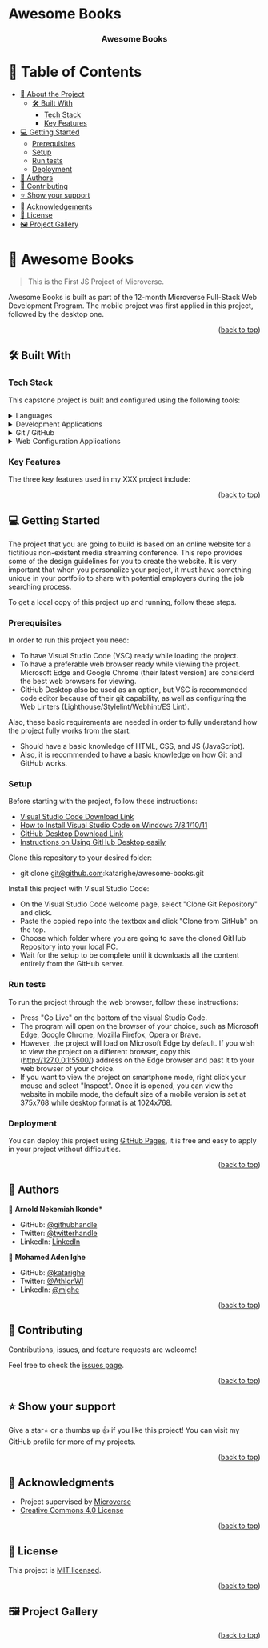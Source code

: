 # Awesome Books
<a name="readme-top"></a>

<div align="center">
  <h3><b>Awesome Books</b></h3>
</div>

<!-- TABLE OF CONTENTS -->
# 📗 Table of Contents

- [📖 About the Project](#about-project)
  - [🛠 Built With](#built-with)
    - [Tech Stack](#tech-stack)
    - [Key Features](#key-features)
- [💻 Getting Started](#getting-started)
  - [Prerequisites](#prerequisites)
  - [Setup](#setup)
  - [Run tests](#run-tests)
  - [Deployment](#deployment)
- [👥 Authors](#authors)
- [🤝 Contributing](#contributing)
- [⭐️ Show your support](#support)
- [🙏 Acknowledgements](#acknowledgements)
- [📝 License](#license)
- [🖼️ Project Gallery](#gallery)

<!-- PROJECT DESCRIPTION -->
# 📖 Awesome Books<a name="about-project"></a>

> This is the First JS Project of Microverse.

Awesome Books is built as part of the 12-month Microverse Full-Stack Web Development Program. The mobile project was first applied in this project, followed by the desktop one. 

<p align="right">(<a href="#readme-top">back to top</a>)</p>

## 🛠 Built With <a name="built-with"></a>

### Tech Stack <a name="tech-stack"></a>
This capstone project is built and configured using the following tools:

<details>
  <summary>Languages</summary>
  <ul>
    <li><a href="https://html.com/">HTML</a></li>
    <li><a href="https://www.w3schools.com/css/">CSS</a></li>
    <li><a href="https://www.javascript.com/">JavaScript</a></li>
  </ul>
</details>

<details>
  <summary>Development Applications</summary>
  <ul>
    <li><a href="https://code.visualstudio.com/">Visual Studio Code</a></li>
    <li><a href="https://getbootstrap.com/">Bootstrap</a></li>
  </ul>
</details>

<details>
<summary>Git / GitHub</summary>
  <ul>
    <li><a href="https://git-scm.com/">Git</a></li>
    <li><a href="https://www.github.com/">Github</a></li>
    <li><a href="https://pages.github.com/">Github Pages</a></li>
  </ul>
</details>

<details>
<summary>Web Configuration Applications</summary>
  <ul>
    <li><a href="https://developer.chrome.com/docs/lighthouse/overview/">Lighthouse</a></li>
    <li><a href="https://stylelint.io/">Stylelint</a></li>
    <li><a href="https://webhint.io/">Webhint</a></li>
    <li><a href="https://eslint.org/">ES Lint</a></li>
  </ul>
</details>

<!-- Features -->
### Key Features <a name="key-features"></a>

The three key features used in my XXX project include: 

<p align="right">(<a href="#readme-top">back to top</a>)</p>

<!-- GETTING STARTED -->
## 💻 Getting Started <a name="getting-started"></a>

The project that you are going to build is based on an online website for a fictitious non-existent media streaming conference. This repo provides some of the design guidelines for you to create the website. It is very important that when you personalize your project, it must have something unique in your portfolio to share with potential employers during the job searching process. 

To get a local copy of this project up and running, follow these steps.

### Prerequisites

In order to run this project you need:

- To have Visual Studio Code (VSC) ready while loading the project. 
- To have a preferable web browser ready while viewing the project. Microsoft Edge and Google Chrome (their latest version) are considerd the best web browsers for viewing. 
- GitHub Desktop also be used as an option, but VSC is recommended code editor because of their git capability, as well as configuring the Web Linters (Lighthouse/Stylelint/Webhint/ES Lint).

Also, these basic requirements are needed in order to fully understand how the project fully works from the start:

- Should have a basic knowledge of HTML, CSS, and JS (JavaScript).
- Also, it is recommended to have a basic knowledge on how Git and GitHub works. 

### Setup

Before starting with the project, follow these instructions: 
- [Visual Studio Code Download Link](https://code.visualstudio.com/download/)
- [How to Install Visual Studio Code on Windows 7/8.1/10/11](https://www.youtube.com/watch?v=MlIzFUI1QGA/)
- [GitHub Desktop Download Link](https://desktop.github.com/)
- [Instructions on Using GitHub Desktop easily](https://www.youtube.com/watch?v=RPagOAUx2SQ/)

Clone this repository to your desired folder:
-  git clone git@github.com:katarighe/awesome-books.git

Install this project with Visual Studio Code:

- On the Visual Studio Code welcome page, select "Clone Git Repository" and click. 
- Paste the copied repo into the textbox and click "Clone from GitHub" on the top. 
- Choose which folder where you are going to save the cloned GitHub Repository into your local PC. 
- Wait for the setup to be complete until it downloads all the content entirely from the GitHub server.

### Run tests

To run the project through the web browser, follow these instructions:

- Press "Go Live" on the bottom of the visual Studio Code. 
- The program will open on the browser of your choice, such as Microsoft Edge, Google Chrome, Mozilla Firefox, Opera or Brave. 
- However, the project will load on Microsoft Edge by default. If you wish to view the project on a different browser, 
  copy this (http://127.0.0.1:5500/) address on the Edge browser and past it to your web browser of your choice. 
- If you want to view the project on smartphone mode, right click your mouse and select "Inspect". Once it is opened, you 
  can view the website in mobile mode, the default size of a mobile version is set at 375x768 while desktop format is at 1024x768.

### Deployment

You can deploy this project using [GitHub Pages](https://pages.github.com/), it is free and easy to apply in your project without difficulties.

<p align="right">(<a href="#readme-top">back to top</a>)</p>

<!-- AUTHORS -->
## 👥 Authors <a name="authors"></a>


👤 **Arnold Nekemiah Ikonde***
 
- GitHub: [@githubhandle](https://github.com/arnoldnekemiah)
- Twitter: [@twitterhandle](https://twitter.com/arnoldikonde)
- LinkedIn: [LinkedIn](https://www.linkedin.com/in/arnold-nekemiah-b050621ab/)

  
👤 **Mohamed Aden Ighe**

- GitHub: [@katarighe](https://github.com/katarighe)
- Twitter: [@AthlonWI](https://twitter.com/AthlonWI)
- LinkedIn: [@mighe](https://linkedin.com/in/mighe)

<p align="right">(<a href="#readme-top">back to top</a>)</p>

<!-- CONTRIBUTING -->
## 🤝 Contributing <a name="contributing"></a>

Contributions, issues, and feature requests are welcome!

Feel free to check the [issues page](https://github.com/katarighe/awesome-books/issues).

<p align="right">(<a href="#readme-top">back to top</a>)</p>

<!-- SUPPORT -->
## ⭐️ Show your support <a name="support"></a>

Give a star⭐️ or a thumbs up 👍 if you like this project! You can visit my GitHub profile for more of my projects. 

<p align="right">(<a href="#readme-top">back to top</a>)</p>

<!-- ACKNOWLEDGEMENTS -->
## 🙏 Acknowledgments <a name="acknowledgements"></a>

- Project supervised by [Microverse](https//www.microverse.org/) 
- [Creative Commons 4.0 License](https://creativecommons.org/licenses/by-nc/4.0/)

<p align="right">(<a href="#readme-top">back to top</a>)</p>

<!-- LICENSE -->
## 📝 License <a name="license"></a>

This project is <a href="https://github.com/katarighe/awesome-books/blob/main/LICENSE">MIT licensed</a>.

<p align="right">(<a href="#readme-top">back to top</a>)</p>

<!-- Project Gallery -->
## 🖼️ Project Gallery <a name="gallery"></a>


<p align="right">(<a href="#readme-top">back to top</a>)</p>
